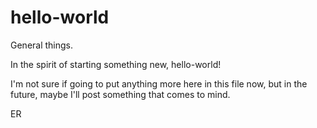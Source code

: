 # hello-world
General things. 

In the spirit of starting something new, hello-world! 

I'm not sure if going to put anything more here in this file now, but in the future, maybe I'll post something that comes to mind. 

ER
